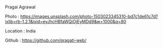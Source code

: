 Pragai Agrawal

Photo : https://images.unsplash.com/photo-1503023345310-bd7c1de61c7d?ixlib=rb-1.2.1&ixid=eyJhcHBfaWQiOjEyMDd9&w=1000&q=80

Location : India

Github : https://github.com/pragati-web/
